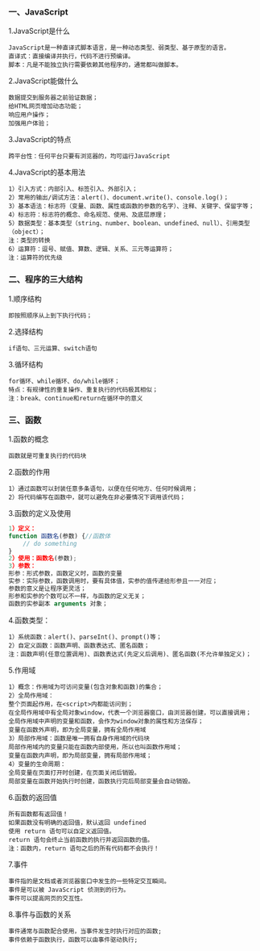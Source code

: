 ### 一、JavaScript
1.JavaScript是什么
```text
JavaScript是一种直译式脚本语言，是一种动态类型、弱类型、基于原型的语言。
直译式：直接编译并执行，代码不进行预编译。
脚本：凡是不能独立执行需要依赖其他程序的，通常都叫做脚本。
```
2.JavaScript能做什么
```text
数据提交到服务器之前验证数据；
给HTML网页增加动态功能；
响应用户操作；
加强用户体验；
```
3.JavaScript的特点
```text
跨平台性：任何平台只要有浏览器的，均可运行JavaScript
```
4.JavaScript的基本用法
```text
1）引入方式：内部引入、标签引入、外部引入；
2）常用的输出/调试方法：alert()、document.write()、console.log()；
3）基本语法：标志符（变量、函数、属性或函数的参数的名字）、注释、关键字、保留字等；
4）标志符：标志符的概念、命名规范、使用、及底层原理；
5）数据类型：基本类型（string、number、boolean、undefined、null）、引用类型（object）；
注：类型的转换
6）运算符：逗号、赋值、算数、逻辑、关系、三元等运算符；
注：运算符的优先级
```
### 二、程序的三大结构
1.顺序结构
```text
即按照顺序从上到下执行代码；
```
2.选择结构
```text
if语句、三元运算、switch语句
```
3.循环结构
```text
for循环、while循环、do/while循环；
特点：有规律性的重复操作、重复执行的代码极其相似；
注：break、continue和return在循环中的意义
```
### 三、函数
1.函数的概念
```text
函数就是可重复执行的代码块
```
2.函数的作用
```text
1）通过函数可以封装任意多条语句，以便在任何地方、任何时候调用；
2）将代码编写在函数中，就可以避免在非必要情况下调用该代码；
```
3.函数的定义及使用
```JavaScript
1）定义：
function 函数名(参数) {//函数体
    // do something
}
2）使用：函数名(参数);
3）参数：
形参：形式参数，函数定义时，函数的变量
实参：实际参数，函数调用时，要有具体值，实参的值传递给形参且一一对应；
参数的意义是让程序更灵活；
形参和实参的个数可以不一样，与函数的定义无关；
函数的实参副本 arguments 对象；
```
4.函数类型：
```text
1）系统函数：alert()、parseInt()、prompt()等；
2）自定义函数：函数声明、函数表达式、匿名函数；
注：函数声明(任意位置调用)、函数表达式(先定义后调用)、匿名函数(不允许单独定义)；
```
5.作用域
```text
1）概念：作用域为可访问变量(包含对象和函数)的集合；
2）全局作用域：
整个页面起作用，在<script>内都能访问到；
在全局作用域中有全局对象window，代表一个浏览器窗口，由浏览器创建，可以直接调用；
全局作用域中声明的变量和函数，会作为window对象的属性和方法保存；
变量在函数外声明，即为全局变量，拥有全局作用域
3）局部作用域：函数是唯一拥有自身作用域的代码块
局部作用域内的变量只能在函数内部使用，所以也叫函数作用域；
变量在函数内声明，即为局部变量，拥有局部作用域；
4）变量的生命周期：
全局变量在页面打开时创建，在页面关闭后销毁。
局部变量在函数开始执行时创建，函数执行完后局部变量会自动销毁。
```
6.函数的返回值
```text
所有函数都有返回值！
如果函数没有明确的返回值，默认返回 undefined 
使用 return 语句可以自定义返回值。
return 语句会终止当前函数的执行并返回函数的值。
注：函数内，return 语句之后的所有代码都不会执行！
```
7.事件
```text
事件指的是文档或者浏览器窗口中发生的一些特定交互瞬间。
事件是可以被 JavaScript 侦测到的行为。
事件可以提高网页的交互性。
```
8.事件与函数的关系
```text
事件通常与函数配合使用，当事件发生时执行对应的函数;
事件依赖于函数执行，函数可以由事件驱动执行;
```
